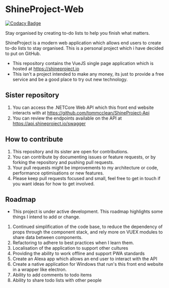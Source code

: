 # ShineProject-Web

[![Codacy Badge](https://api.codacy.com/project/badge/Grade/92db1a6b20204b6cad80f38a7437639e)](https://app.codacy.com/app/spam_2/ShineProject-Web?utm_source=github.com&utm_medium=referral&utm_content=tommcclean/ShineProject-Web&utm_campaign=Badge_Grade_Dashboard)

Stay organised by creating to-do lists to help you finish what matters.

ShineProject is a modern web application which allows end users to create to-do lists to stay organised. This is a personal project which i have decided to put on GitHub.
  - This repository contains the VueJS single page application which is hosted at <https://shineproject.io>
  - This isn't a project intended to make any money, its just to provide a free service and be a good place to try out new technology.

## Sister repository
 1. You can access the .NETCore Web API which this front end website interacts with at <https://github.com/tommcclean/ShineProject-Api>
 2. You can review the endpoints available on the API at <https://api.shineproject.io/swagger>

## How to contribute
 1. This repository and its sister are open for contributions.
 2. You can contribute by documenting issues or feature requests, or by forking the repository and pushing pull requests.
 3. Your pull requests might be improvements to my architecture or code, performance optimisations or new features.
 4. Please keep pull requests focused and small, feel free to get in touch if you want ideas for how to get involved.

## Roadmap
- This project is under active development. This roadmap highlights some things I intend to add or change.
1. Continued simplification of the code base, to reduce the dependency of props through the component stack, and rely more on VUEX modules to share data between components.
2. Refactoring to adhere to best practices when I learn them.
3. Localisation of the application to support other cultures
4. Providing the ability to work offline and support PWA standards
5. Create an Alexa app which allows an end user to interact with the API
6. Create a native application for Windows that run's this front end website in a wrapper like electron.
7. Ability to add comments to todo items
8. Ability to share todo lists with other people
